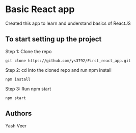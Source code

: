 
# Basic React app

Created this app to learn and understand basics of ReactJS


## To start setting up the project
Step 1: Clone the repo

```git clone https://github.com/ys3792/First_react_app.git```

Step 2: cd into the cloned repo and run npm install

```npm install```

Step 3: Run npm start

```npm start```
## Authors

Yash Veer
